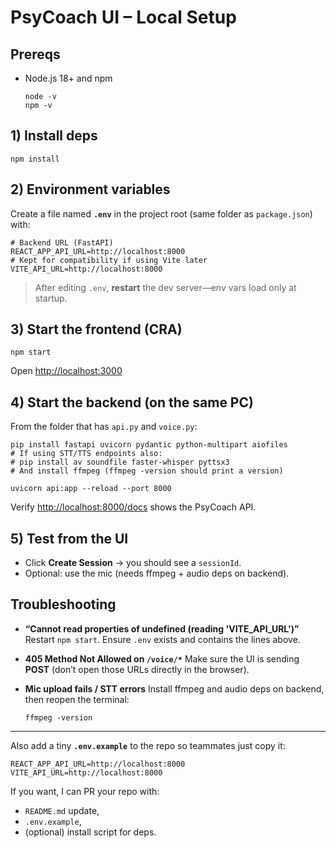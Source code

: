 

# PsyCoach UI – Local Setup

## Prereqs

* Node.js 18+ and npm

  ```
  node -v
  npm -v
  ```

## 1) Install deps

```
npm install
```

## 2) Environment variables

Create a file named **`.env`** in the project root (same folder as `package.json`) with:

```
# Backend URL (FastAPI)
REACT_APP_API_URL=http://localhost:8000
# Kept for compatibility if using Vite later
VITE_API_URL=http://localhost:8000
```

> After editing `.env`, **restart** the dev server—env vars load only at startup.

## 3) Start the frontend (CRA)

```
npm start
```

Open [http://localhost:3000](http://localhost:3000)

## 4) Start the backend (on the same PC)

From the folder that has `api.py` and `voice.py`:

```
pip install fastapi uvicorn pydantic python-multipart aiofiles
# If using STT/TTS endpoints also:
# pip install av soundfile faster-whisper pyttsx3
# And install ffmpeg (ffmpeg -version should print a version)

uvicorn api:app --reload --port 8000
```

Verify [http://localhost:8000/docs](http://localhost:8000/docs) shows the PsyCoach API.

## 5) Test from the UI

* Click **Create Session** → you should see a `sessionId`.
* Optional: use the mic (needs ffmpeg + audio deps on backend).

## Troubleshooting

* **“Cannot read properties of undefined (reading 'VITE\_API\_URL')”**
  Restart `npm start`. Ensure `.env` exists and contains the lines above.
* **405 Method Not Allowed on `/voice/*`**
  Make sure the UI is sending **POST** (don’t open those URLs directly in the browser).
* **Mic upload fails / STT errors**
  Install ffmpeg and audio deps on backend, then reopen the terminal:

  ```
  ffmpeg -version
  ```

---

Also add a tiny **`.env.example`** to the repo so teammates just copy it:

```
REACT_APP_API_URL=http://localhost:8000
VITE_API_URL=http://localhost:8000
```

If you want, I can PR your repo with:

* `README.md` update,
* `.env.example`,
* (optional) install script for deps.
